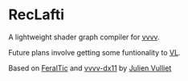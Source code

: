 # RecLafti

A lightweight shader graph compiler for [vvvv](https://vvvv.org).

Future plans involve getting some funtionality to [VL](https://vvvv.org/documentation/vl/).

Based on [FeralTic](https://github.com/mrvux/FeralTic) and [vvvv-dx11](https://github.com/mrvux/dx11-vvvv) by [Julien Vulliet](https://github.com/mrvux)


